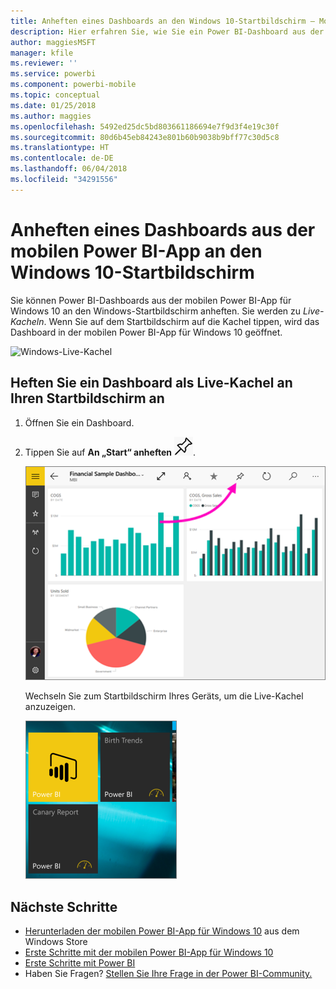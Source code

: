 ```yaml
---
title: Anheften eines Dashboards an den Windows 10-Startbildschirm – Mobile Power BI-App
description: Hier erfahren Sie, wie Sie ein Power BI-Dashboard aus der mobilen Power BI-App an den Startbildschirm von Windows 10 anheften, um wichtige Metriken auf einen Blick zu erfassen.
author: maggiesMSFT
manager: kfile
ms.reviewer: ''
ms.service: powerbi
ms.component: powerbi-mobile
ms.topic: conceptual
ms.date: 01/25/2018
ms.author: maggies
ms.openlocfilehash: 5492ed25dc5bd803661186694e7f9d3f4e19c30f
ms.sourcegitcommit: 80d6b45eb84243e801b60b9038b9bff77c30d5c8
ms.translationtype: HT
ms.contentlocale: de-DE
ms.lasthandoff: 06/04/2018
ms.locfileid: "34291556"
---
```

# <a name="pin-a-dashboard-to-your-windows-10-start-screen-from-the-power-bi-mobile-app"></a>Anheften eines Dashboards aus der mobilen Power BI-App an den Windows 10-Startbildschirm
Sie können Power BI-Dashboards aus der mobilen Power BI-App für Windows 10 an den Windows-Startbildschirm anheften. Sie werden zu *Live-Kacheln*. Wenn Sie auf dem Startbildschirm auf die Kachel tippen, wird das Dashboard in der mobilen Power BI-App für Windows 10 geöffnet.

![Windows-Live-Kachel](media/mobile-pin-dashboard-start-screen-windows-10-phone-app/power-bi-windows-10-pin-start-screen.png)

## <a name="pin-a-dashboard-to-your-start-screen-as-a-live-tile"></a>Heften Sie ein Dashboard als Live-Kachel an Ihren Startbildschirm an
1. Öffnen Sie ein Dashboard.
2. Tippen Sie auf **An „Start“ anheften** ![An „Start“ anheften (Symbol)](media/mobile-pin-dashboard-start-screen-windows-10-phone-app/power-bi-windows-10-pin-start-icon.png).
   
   ![Obere Leiste für mobile Windows 10-App](media/mobile-pin-dashboard-start-screen-windows-10-phone-app/power-bi-windows-10-pin-start.png)
   
   Wechseln Sie zum Startbildschirm Ihres Geräts, um die Live-Kachel anzuzeigen.
   
   ![Windows 10-Live-Kachel](media/mobile-pin-dashboard-start-screen-windows-10-phone-app/pbi_win10ph_startscrn.png)

## <a name="next-steps"></a>Nächste Schritte
* [Herunterladen der mobilen Power BI-App für Windows 10](http://go.microsoft.com/fwlink/?LinkID=526478) aus dem Windows Store  
* [Erste Schritte mit der mobilen Power BI-App für Windows 10](mobile-windows-10-phone-app-get-started.md)  
* [Erste Schritte mit Power BI](service-get-started.md)
* Haben Sie Fragen? [Stellen Sie Ihre Frage in der Power BI-Community.](http://community.powerbi.com/)

